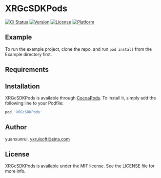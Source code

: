 # XRGcSDKPods

[![CI Status](https://img.shields.io/travis/yuanxunrui/XRGcSDKPods.svg?style=flat)](https://travis-ci.org/yuanxunrui/XRGcSDKPods)
[![Version](https://img.shields.io/cocoapods/v/XRGcSDKPods.svg?style=flat)](https://cocoapods.org/pods/XRGcSDKPods)
[![License](https://img.shields.io/cocoapods/l/XRGcSDKPods.svg?style=flat)](https://cocoapods.org/pods/XRGcSDKPods)
[![Platform](https://img.shields.io/cocoapods/p/XRGcSDKPods.svg?style=flat)](https://cocoapods.org/pods/XRGcSDKPods)

## Example

To run the example project, clone the repo, and run `pod install` from the Example directory first.

## Requirements

## Installation

XRGcSDKPods is available through [CocoaPods](https://cocoapods.org). To install
it, simply add the following line to your Podfile:

```ruby
pod 'XRGcSDKPods'
```

## Author

yuanxunrui, yxruisoft@sina.com

## License

XRGcSDKPods is available under the MIT license. See the LICENSE file for more info.
